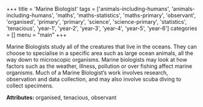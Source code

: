 +++
title = 'Marine Biologist'
tags = ['animals-including-humans', 'animals-including-humans', 'maths', 'maths-statistics', 'maths-primary', 'observant', 'organised', 'primary', 'primary', 'science', 'science-primary', 'statistics', 'tenacious', 'year-1', 'year-2', 'year-3', 'year-4', 'year-5', 'year-6']
categories = []
menu = "main"
+++

Marine Biologists study all of the creatures that live in the oceans. They can choose to specialise in a specific area such as large ocean animals, all the way down to microscopic organisms. Marine biologists may look at how factors such as the weather, illness, pollution or over fishing affect marine organisms. Much of a Marine Biologist’s work involves research, observation and data collection, and may also involve scuba diving to collect specimens.

<strong>Attributes: </strong>organised, tenacious, observant
